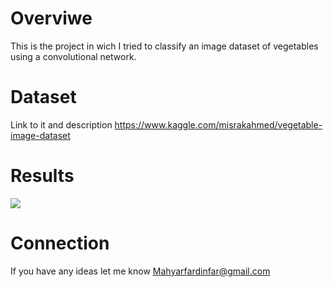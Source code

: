 # Overviwe 

This is the project in wich I tried to classify an image dataset of vegetables using a convolutional network.

# Dataset

Link to it and description https://www.kaggle.com/misrakahmed/vegetable-image-dataset

# Results

![]("https://github.com/MahyarFardin/Neural-Networks/blob/neural-network/CNN/Vegetables/Annotation%202022-02-18%20215529.jpg")

# Connection

If you have any ideas let me know
Mahyarfardinfar@gmail.com
